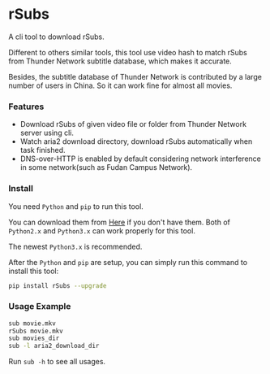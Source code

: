 # rSubs

A cli tool to download rSubs. 

Different to others similar tools, this tool use video hash to match rSubs from Thunder Network subtitle database, which makes it accurate. 

Besides, the subtitle database of Thunder Network is contributed by a large number of users in China. So it can work fine for almost all movies.

### Features
- Download rSubs of given video file or folder from Thunder Network server using cli.
- Watch aria2 download directory, download rSubs automatically when task finished.
- DNS-over-HTTP is enabled by default considering network interference in some network(such as Fudan Campus Network).

### Install
You need `Python` and `pip` to run this tool.

You can download them from [Here](https://www.python.org/downloads/) if you don\'t have them. 
Both of `Python2.x` and `Python3.x` can work properly for this tool.

The newest `Python3.x` is recommended.

After the `Python` and `pip` are setup, you can simply run this command to install this tool:

```bash
pip install rSubs --upgrade
```

### Usage Example
```bash
sub movie.mkv
rSubs movie.mkv
sub movies_dir
sub -l aria2_download_dir
```
Run `sub -h` to see all usages.

